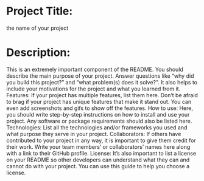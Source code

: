 # Project Title:
the name of your project
# Description:
This is an extremely important component of the README. You should describe the main purpose of your project. Answer questions like “why did you build this project?” and “what problem(s) does it solve?”. It also helps to include your motivations for the project and what you learned from it.
Features: If your project has multiple features, list them here. Don’t be afraid to brag if your project has unique features that make it stand out. You can even add screenshots and gifs to show off the features.
How to use: Here, you should write step-by-step instructions on how to install and use your project. Any software or package requirements should also be listed here.
Technologies: List all the technologies and/or frameworks you used and what purpose they serve in your project.
Collaborators: If others have contributed to your project in any way, it is important to give them credit for their work. Write your team members’ or collaborators’ names here along with a link to their GitHub profile.
License: It’s also important to list a license on your README so other developers can understand what they can and cannot do with your project. You can use this guide to help you choose a license.